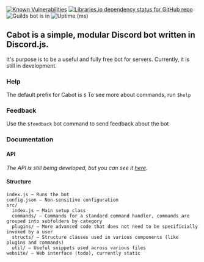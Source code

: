 [![Known Vulnerabilities](https://snyk.io/test/github/caburum/Cabot/badge.svg?targetFile=package.json)](https://snyk.io/test/github/caburum/Cabot?targetFile=package.json)
[![Libraries.io dependency status for GitHub repo](https://img.shields.io/librariesio/github/caburum/Cabot)](https://libraries.io/github/caburum/Cabot)
![Guilds bot is in](https://img.shields.io/badge/dynamic/json?label=guilds&query=guilds&url=https%3A%2F%2Fcabot.ccreativecnd.repl.co%2Fapi)
![Uptime (ms)](https://img.shields.io/badge/dynamic/json?label=uptime&query=uptime&url=https%3A%2F%2Fcabot.ccreativecnd.repl.co%2Fapi&suffix=ms)

## Cabot is a simple, modular Discord bot written in Discord.js.
It's purpose is to be a useful and fully free bot for servers.
Currently, it is still in development.

### Help
The default prefix for Cabot is `$`
To see more about commands, run `$help`

### Feedback
Use the `$feedback` bot command to send feedback about the bot

### Documentation
#### API
*The API is still being developed, but you can see it [here](https://cabot.ccreativecnd.repl.co/api).*

#### Structure
```
index.js — Runs the bot
config.json — Non-sensitive configuration
src/
  index.js — Main setup class
  commands/ — Commands for a standard command handler, commands are grouped into subfolders by category
  plugins/ — More advanced code that does not need to be specificially invoked by a user
  structs/ — Structure classes used in various components (like plugins and commands)
  util/ — Useful snippets used across various files
website/ — Web interface (todo), currently static
```